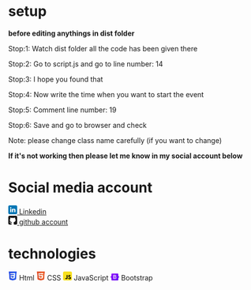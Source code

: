 # setup

<b>before editing anythings in dist folder</b>

<p>Stop:1: Watch dist folder all the code has been given there</p>
<p>Stop:2: Go to script.js and go to line number: 14</p>
<p>Stop:3: I hope you found that</p>
<p>Stop:4: Now write the time when you want to start the event </p>
<p>Stop:5: Comment line number: 19</p>
<p>Stop:6: Save and go to browser and check </p>
<p>Note: please change class name carefully (if you want to change)</p>
<b>If it's not working then please let me know in my social account below</b>

# Social media account
<a href="https://www.linkedin.com/in/nurul-komor-4403981bb/"><img style="width:18px" src="icons/linkedin.svg"> Linkedin</a> </br>
<a href="https://github.com/nurul-komor"><img style="width:18px" src="icons/github.svg"> github account</a> </br>


# technologies
<img style="width:18px" src="icons/css3.svg"> Html
<img style="width:18px" src="icons/html5.svg"> CSS
<img style="width:18px" src="icons/javascript.svg"> JavaScript
<img style="width:18px" src="icons/Bootstrap_logo.png"> Bootstrap
